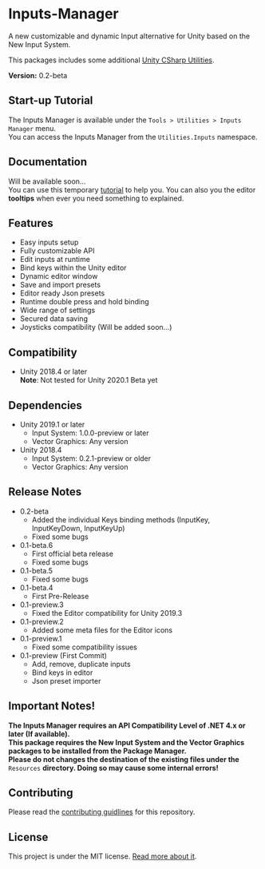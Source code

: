 # Inputs-Manager
A new customizable and dynamic Input alternative for Unity based on the New Input System.

This packages includes some additional [Unity CSharp Utilities](https://www.github.com/mediamax07/Unity-CSharp-Utilities).

**Version:** 0.2-beta

## Start-up Tutorial
The Inputs Manager is available under the `Tools > Utilities > Inputs Manager` menu.<br/>
You can access the Inputs Manager from the `Utilities.Inputs` namespace.

## Documentation
Will be available soon...<br/>
You can use this temporary [tutorial](https://youtu.be/oZlrqwAjiqQ) to help you. You can also you the editor **tooltips** when ever you need something to explained.

## Features
- Easy inputs setup
- Fully customizable API
- Edit inputs at runtime
- Bind keys within the Unity editor
- Dynamic editor window
- Save and import presets
- Editor ready Json presets
- Runtime double press and hold binding
- Wide range of settings
- Secured data saving
- Joysticks compatibility (Will be added soon...)

## Compatibility
- Unity 2018.4 or later<br/>
<b>Note</b>: Not tested for Unity 2020.1 Beta yet

## Dependencies
- Unity 2019.1 or later
	- Input System: 1.0.0-preview or later
	- Vector Graphics: Any version
- Unity 2018.4
	- Input System: 0.2.1-preview or older
	- Vector Graphics: Any version

## Release Notes
- 0.2-beta
	- Added the individual Keys binding methods (InputKey, InputKeyDown, InputKeyUp)
	- Fixed some bugs
- 0.1-beta.6
	- First official beta release
	- Fixed some bugs
- 0.1-beta.5
	- Fixed some bugs
- 0.1-beta.4
	- First Pre-Release
- 0.1-preview.3
	- Fixed the Editor compatibility for Unity 2019.3
- 0.1-preview.2
	- Added some meta files for the Editor icons
- 0.1-preview.1
	- Fixed some compatibility issues
- 0.1-preview (First Commit)
	- Add, remove, duplicate inputs
	- Bind keys in editor
	- Json preset importer

## Important Notes!
**The Inputs Manager requires an API Compatibility Level of .NET 4.x or later (If available).<br/>
This package requires the New Input System and the Vector Graphics packages to be installed from the Package Manager.<br/>
Please do not changes the destination of the existing files under the** `Resources` **directory. Doing so may cause some internal errors!**

## Contributing
Please read the [contributing guidlines](https://github.com/mediamax07/Inputs-Manager/blob/master/CONTRIBUTING.md) for this repository.

## License
This project is under the MIT license. [Read more about it](https://github.com/mediamax07/Inputs-Manager/blob/master/LICENSE.md).
